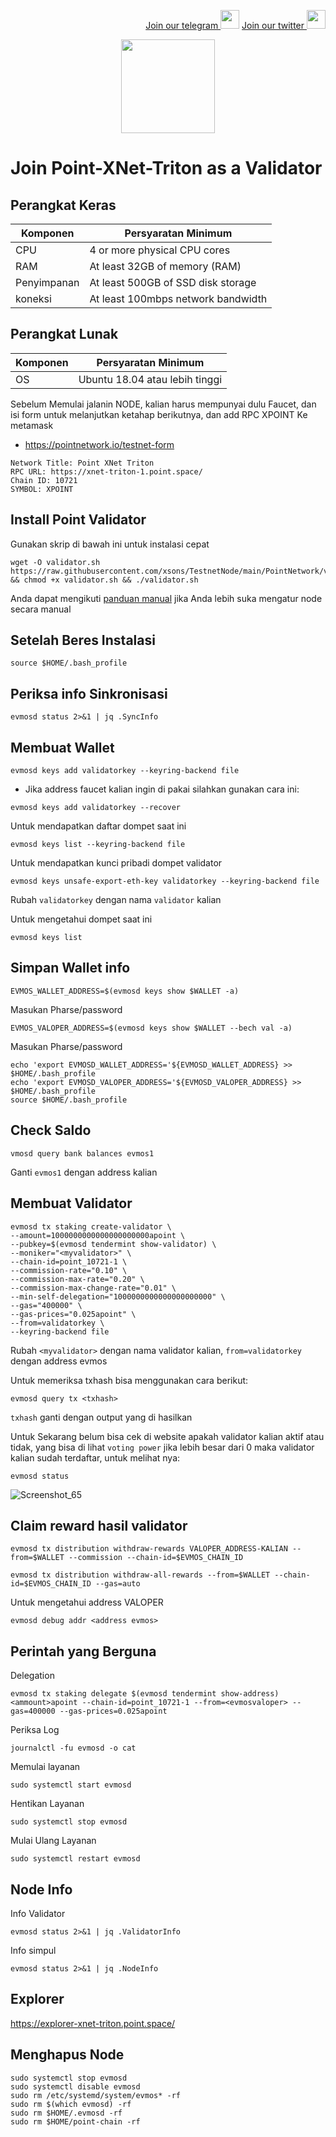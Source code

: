 <p style="font-size:14px" align="right">
<a href="https://t.me/BeritaCryptoo" target="_blank">Join our telegram <img src="https://user-images.githubusercontent.com/50621007/183283867-56b4d69f-bc6e-4939-b00a-72aa019d1aea.png" width="30"/></a>
<a href="https://twitter.com/BeritaCryptoo" target="_blank">Join our twitter <img src="https://user-images.githubusercontent.com/108946833/184274157-08210464-fa03-493d-b01c-2420c67a524f.jpg" width="30"/></a>
</p>
 
<p align="center">
  <img height="150" height="auto" src="https://user-images.githubusercontent.com/108946833/185566136-53e35398-2c9c-4eb3-99af-b93d150ab885.jpg">
</p>


# Join Point-XNet-Triton as a Validator
## Perangkat Keras

|  Komponen |  Persyaratan Minimum |
| ------------ | ------------ |
| CPU  | 4 or more physical CPU cores  |
| RAM | At least 32GB of memory (RAM) |
| Penyimpanan  | At least 500GB of SSD disk storage |
| koneksi | At least 100mbps network bandwidth |

## Perangkat Lunak

|Komponen | Persyaratan Minimum |
| ------------ | ------------ |
| OS | Ubuntu 18.04 atau lebih tinggi | 

 Sebelum Memulai jalanin NODE, kalian harus mempunyai dulu Faucet, dan isi form untuk melanjutkan ketahap berikutnya, dan add RPC XPOINT Ke metamask
- https://pointnetwork.io/testnet-form
```console 
Network Title: Point XNet Triton
RPC URL: https://xnet-triton-1.point.space/
Chain ID: 10721
SYMBOL: XPOINT
```
## Install Point Validator
Gunakan skrip di bawah ini untuk instalasi cepat
```console
wget -O validator.sh https://raw.githubusercontent.com/xsons/TestnetNode/main/PointNetwork/validator.sh && chmod +x validator.sh && ./validator.sh
```
Anda dapat mengikuti [panduan manual](https://github.com/xsons/TestnetNode/blob/main/PointNetwork/Validator.md) jika Anda lebih suka mengatur node secara manual


## Setelah Beres Instalasi
```console
source $HOME/.bash_profile
```
## Periksa info Sinkronisasi
```console
evmosd status 2>&1 | jq .SyncInfo
```
## Membuat Wallet 
```console
evmosd keys add validatorkey --keyring-backend file
```
- Jika address faucet kalian ingin di pakai silahkan gunakan cara ini:
```console
evmosd keys add validatorkey --recover
```
Untuk mendapatkan daftar dompet saat ini
```console
evmosd keys list --keyring-backend file
```
Untuk mendapatkan kunci pribadi dompet validator
```console
evmosd keys unsafe-export-eth-key validatorkey --keyring-backend file
```
Rubah `validatorkey` dengan nama `validator` kalian

Untuk mengetahui dompet saat ini
```console
evmosd keys list
```

## Simpan Wallet info
```console
EVMOS_WALLET_ADDRESS=$(evmosd keys show $WALLET -a)
```
Masukan Pharse/password
```console
EVMOS_VALOPER_ADDRESS=$(evmosd keys show $WALLET --bech val -a)
```
Masukan Pharse/password
```console
echo 'export EVMOSD_WALLET_ADDRESS='${EVMOSD_WALLET_ADDRESS} >> $HOME/.bash_profile
echo 'export EVMOSD_VALOPER_ADDRESS='${EVMOSD_VALOPER_ADDRESS} >> $HOME/.bash_profile
source $HOME/.bash_profile
```

## Check Saldo
```console
vmosd query bank balances evmos1
```
Ganti `evmos1` dengan address kalian


## Membuat Validator
```console
evmosd tx staking create-validator \
--amount=1000000000000000000000apoint \
--pubkey=$(evmosd tendermint show-validator) \
--moniker="<myvalidator>" \
--chain-id=point_10721-1 \
--commission-rate="0.10" \
--commission-max-rate="0.20" \
--commission-max-change-rate="0.01" \
--min-self-delegation="1000000000000000000000" \
--gas="400000" \
--gas-prices="0.025apoint" \
--from=validatorkey \
--keyring-backend file
```
Rubah `<myvalidator>` dengan nama validator kalian, `from=validatorkey` dengan address evmos

Untuk memeriksa txhash bisa menggunakan cara berikut:
```console
evmosd query tx <txhash>
```
`txhash` ganti dengan output yang di hasilkan

Untuk Sekarang belum bisa cek di website apakah validator kalian aktif atau tidak, yang bisa di lihat `voting power` jika lebih besar dari 0 maka validator kalian sudah terdaftar, untuk melihat nya:
```console
evmosd status
```
![Screenshot_65](https://user-images.githubusercontent.com/108946833/185779191-4e3c516d-4f41-4433-bfba-8c20e804596c.png)

## Claim reward hasil validator
```console
evmosd tx distribution withdraw-rewards VALOPER_ADDRESS-KALIAN --from=$WALLET --commission --chain-id=$EVMOS_CHAIN_ID
````
```console
evmosd tx distribution withdraw-all-rewards --from=$WALLET --chain-id=$EVMOS_CHAIN_ID --gas=auto
```
Untuk mengetahui address VALOPER
```console
evmosd debug addr <address evmos>
```
## Perintah yang Berguna
Delegation
```console
evmosd tx staking delegate $(evmosd tendermint show-address) <ammount>apoint --chain-id=point_10721-1 --from=<evmosvaloper> --gas=400000 --gas-prices=0.025apoint 
```
Periksa Log
```console
journalctl -fu evmosd -o cat
```
Memulai layanan
```console
sudo systemctl start evmosd
```
Hentikan Layanan
```console
sudo systemctl stop evmosd
```
Mulai Ulang Layanan
```console
sudo systemctl restart evmosd
```
## Node Info
Info Validator
```console
evmosd status 2>&1 | jq .ValidatorInfo
```
Info simpul
```console
evmosd status 2>&1 | jq .NodeInfo
```
## Explorer
https://explorer-xnet-triton.point.space/

## Menghapus Node
```console
sudo systemctl stop evmosd
sudo systemctl disable evmosd
sudo rm /etc/systemd/system/evmos* -rf
sudo rm $(which evmosd) -rf
sudo rm $HOME/.evmosd -rf
sudo rm $HOME/point-chain -rf
````
